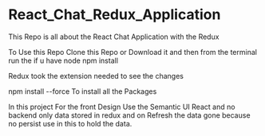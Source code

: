 # React_Chat_Redux_Application
This Repo is all about the React Chat Application with the Redux

To Use this Repo
Clone this Repo or Download it 
and then from the terminal run the 
if u have node npm install 

Redux took the extension needed to see the changes

npm install --force 
To install all the Packages 

In this project For the front Design Use the Semantic UI React
and no backend only data stored in redux and on Refresh the data gone 
because no persist use in this to hold the data.
